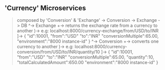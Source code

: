 ## 'Currency' Microservices ##
> composed by 'Conversion' & 'Exchange'
    \-> Conversion -> Exchange -> DB
        ^-> Exchange
            +-> returns the exchange rate from a currency to another
                )-> e.g: localhost:8000/currency-exchange/from/USD/to/INR
                    ]-> {
                        "id":10001,
                        "from":"USD"
                        "to":"INR"
                        "conversionMultiple":65.00,
                        "environment":"8000 instance-id"
                    }
        ^-> Conversion
            +-> converts one currency to another
                )-> e.g: localhost:8000/currency-conversion/from/USD/to/INR/quantity/10
                    ]-> {
                        "id":10001,
                        "from":"USD"
                        "to":"INR"
                        "conversionMultiple":65.00,
                        "quantity":10,
                        "totalCalculatedAmount":650.00
                        "environment":"8000 instance-id"
                    }